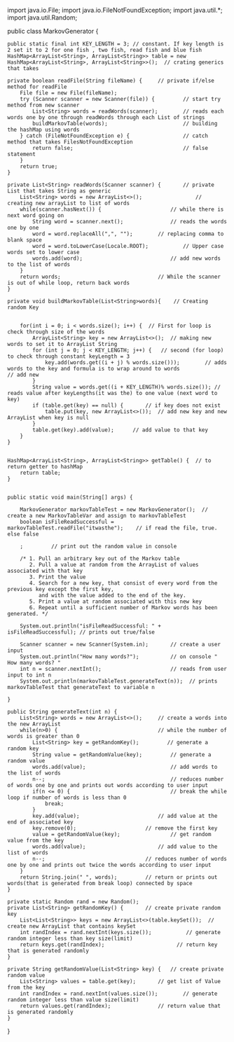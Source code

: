 import java.io.File;
import java.io.FileNotFoundException;
import java.util.*;
import java.util.Random;


public class MarkovGenerator {

    public static final int KEY_LENGTH = 3; // constant. If key length is 2 set it to 2 for one fish , two fish, read fish and blue fish
    HashMap<ArrayList<String>, ArrayList<String>> table = new HashMap<ArrayList<String>, ArrayList<String>>();  // crating generics that takes

    private boolean readFile(String fileName) {     // private if/else method for readFile
        File file = new File(fileName);
        try (Scanner scanner = new Scanner(file)) {         // start try method from new scanner
            List<String> words = readWords(scanner);        // reads each words one by one through readWords through each List of strings
            buildMarkovTable(words);                        // building the hashMap using words
        } catch (FileNotFoundException e) {                 // catch method that takes FilesNotFoundException
            return false;                                   // false statement
        }
        return true;
    }

    private List<String> readWords(Scanner scanner) {       // private List that takes String as generic
        List<String> words = new ArrayList<>();                 // creating new arrayList to list of words
        while(scanner.hasNext()) {                      // while there is next word going on
            String word = scanner.next();               // reads the words one by one
            word = word.replaceAll(",", "");        // replacing comma to blank space
            word = word.toLowerCase(Locale.ROOT);           // Upper case words set to lower case
            words.add(word);                            // add new words to the list of words
        }
        return words;                               // While the scanner is out of while loop, return back words
    }

    private void buildMarkovTable(List<String>words){    // Creating random Key


        for(int i = 0; i < words.size(); i++) {  // First for loop is check through size of the words
            ArrayList<String> key = new ArrayList<>();  // making new words to set it to ArrayList String
            for (int j = 0; j < KEY_LENGTH; j++) {   // second (for loop) to check through constant keyLength = 3
                key.add(words.get((i + j) % words.size()));        // adds words to the key and formula is to wrap around to words                                 // add new
            }
            String value = words.get((i + KEY_LENGTH)% words.size()); // reads value after keyLengths(it was the) to one value (next word to key)
            if (table.get(key) == null) {       // if key does not exist
                table.put(key, new ArrayList<>());  // add new key and new ArrayList when key is null
            }
            table.get(key).add(value);      // add value to that key
        }
    }


    HashMap<ArrayList<String>, ArrayList<String>> getTable() {  // to return getter to hashMap
        return table;
    }


    public static void main(String[] args) {

        MarkovGenerator markovTableTest = new MarkovGenerator();  // create a new MarkovTableVar and assign to markovTableTest
        boolean isFileReadSuccessful = markovTableTest.readFile("itwasthe");    // if read the file, true. else false

        ;         // print out the random value in console

        /* 1. Pull an arbitrary key out of the Markov table
           2. Pull a value at random from the ArrayList of values associated with that key
           3. Print the value
           4. Search for a new key, that consist of every word from the previous key except the first key,
              and with the value added to the end of the key.
           5. Print a value at random associated with this new key
           6. Repeat until a sufficient number of Markov words has been generated. */

        System.out.println("isFileReadSuccessful: " + isFileReadSuccessful); // prints out true/false

        Scanner scanner = new Scanner(System.in);       // create a user input
        System.out.println("How many words?");          // on console " How many words? "
        int n = scanner.nextInt();                      // reads from user input to int n
        System.out.println(markovTableTest.generateText(n));  // prints markovTableTest that generateText to variable n

    }

    public String generateText(int n) {
        List<String> words = new ArrayList<>();     // create a words into the new ArrayList
        while(n>0) {                                // while the number of words is greater than 0
            List<String> key = getRandomKey();         // generate a random key
            String value = getRandomValue(key);         // generate a random value
            words.add(value);                           // add words to the list of words
            n--;                                        // reduces number of words one by one and prints out words according to user input
            if(n <= 0) {                                // break the while loop if number of words is less than 0
                break;
            }
            key.add(value);                         // add value at the end of associated key
            key.remove(0);                      // remove the first key
            value = getRandomValue(key);                // get random value from the key
            words.add(value);                       // add value to the list of words
            n--;                                // reduces number of words one by one and prints out twice the words according to user input
        }
        return String.join(" ", words);         // return or prints out words(that is generated from break loop) connected by space
    }

    private static Random rand = new Random();
    private List<String> getRandomKey() {       // create private random key
        List<List<String>> keys = new ArrayList<>(table.keySet());  // create new ArrayList that contains keySet
        int randIndex = rand.nextInt(keys.size());           // generate random integer less than key size(limit)
        return keys.get(randIndex);                       // return key that is generated randomly
    }

    private String getRandomValue(List<String> key) {   // create private random value
        List<String> values = table.get(key);       // get list of Value from the key
        int randIndex = rand.nextInt(values.size());        // generate random integer less than value size(limit)
        return values.get(randIndex);               // return value that is generated randomly
    }


}



